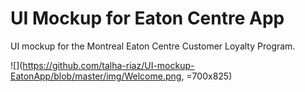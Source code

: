 # UI Mockup for Eaton Centre App
UI mockup for the Montreal Eaton Centre Customer Loyalty Program.

![](https://github.com/talha-riaz/UI-mockup-EatonApp/blob/master/img/Welcome.png, =700x825)
